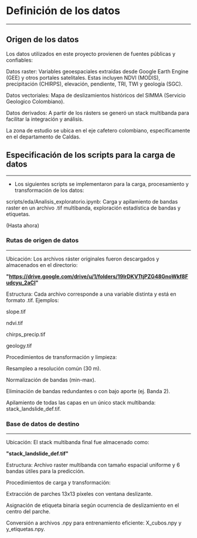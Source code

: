 # Definición de los datos
---
## Origen de los datos

Los datos utilizados en este proyecto provienen de fuentes públicas y confiables:

Datos raster: Variables geoespaciales extraídas desde Google Earth Engine (GEE) y otros portales satelitales. Estas incluyen NDVI (MODIS), precipitación (CHIRPS), elevación, pendiente, TRI, TWI y geología (SGC).

Datos vectoriales: Mapa de deslizamientos históricos del SIMMA (Servicio Geologico Colombiano).

Datos derivados: A partir de los rásters se generó un stack multibanda para facilitar la integración y análisis.

La zona de estudio se ubica en el eje cafetero colombiano, específicamente en el departamento de Caldas. 

## Especificación de los scripts para la carga de datos
---

- Los siguientes scripts se implementaron para la carga, procesamiento y transformación de los datos:

scripts/eda/Analisis_exploratorio.ipynb: Carga y apilamiento de bandas raster en un archivo .tif multibanda, exploración estadística de bandas y etiquetas.

(Hasta ahora)

### Rutas de origen de datos
---

Ubicación: Los archivos ráster originales fueron descargados y almacenados en el directorio:

**"https://drive.google.com/drive/u/1/folders/19IrDKVTtjPZG48GnoWkf8Fudcyu_2aCI"**

Estructura: Cada archivo corresponde a una variable distinta y está en formato .tif. Ejemplos:

slope.tif

ndvi.tif

chirps_precip.tif

geology.tif

Procedimientos de transformación y limpieza:

Resampleo a resolución común (30 m).

Normalización de bandas (min-max).

Eliminación de bandas redundantes o con bajo aporte (ej. Banda 2).

Apilamiento de todas las capas en un único stack multibanda: stack_landslide_def.tif.

### Base de datos de destino
---

Ubicación: El stack multibanda final fue almacenado como:

**"stack_landslide_def.tif"**

Estructura: Archivo raster multibanda con tamaño espacial uniforme y 6 bandas útiles para la predicción.

Procedimientos de carga y transformación:

Extracción de parches 13x13 píxeles con ventana deslizante.

Asignación de etiqueta binaria según ocurrencia de deslizamiento en el centro del parche.

Conversión a archivos .npy para entrenamiento eficiente: X_cubos.npy y y_etiquetas.npy.
